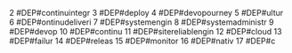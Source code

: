 2	#DEP#continuintegr
3	#DEP#deploy
4	#DEP#devopourney
5	#DEP#ultur
6	#DEP#ontinudeliveri
7	#DEP#systemengin
8	#DEP#systemadministr
9	#DEP#devop
10	#DEP#continu
11	#DEP#sitereliablengin
12	#DEP#cloud
13	#DEP#failur
14	#DEP#releas
15	#DEP#monitor
16	#DEP#nativ
17	#DEP#c
